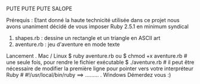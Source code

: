 PUTE PUTE PUTE SALOPE

Prérequis :
Etant donné la haute technicité utilisée dans ce projet nous avons unaniment décidé de vous imposer Ruby 2.5.1 en minimum syndical

1. shapes.rb : dessine un rectangle et un triangle en ASCII art
2. aventure.rb : jeu d'aventure en mode texte

Lancement
. Mac / Linux
  $ ruby aventure.rb
ou
  $ chmod +x aventure.rb    # une seule fois, pour rendre le fichier exécutable
  $ ./aventure.rb           # il peut être nécessaire de modifier la première ligne pour pointer vers votre interpréteur Ruby
                            # #!/usr/local/bin/ruby ==> .........
. Windows
Démerdez vous :)
